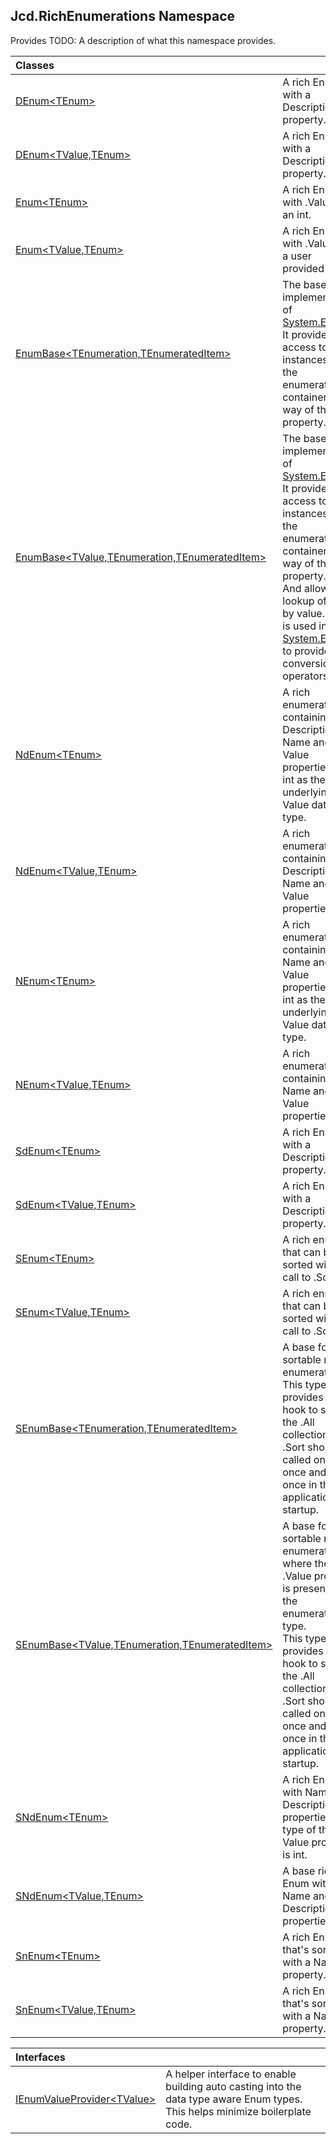 ## Jcd.RichEnumerations Namespace

Provides TODO: A description of what this namespace provides.

| Classes | |
| :--- | :--- |
| [DEnum&lt;TEnum&gt;](Jcd.RichEnumerations.DEnum_TEnum_.md 'Jcd.RichEnumerations.DEnum<TEnum>') | A rich Enum with a Description property. |
| [DEnum&lt;TValue,TEnum&gt;](Jcd.RichEnumerations.DEnum_TValue,TEnum_.md 'Jcd.RichEnumerations.DEnum<TValue,TEnum>') | A rich Enum with a Description property. |
| [Enum&lt;TEnum&gt;](Jcd.RichEnumerations.Enum_TEnum_.md 'Jcd.RichEnumerations.Enum<TEnum>') | A rich Enum with .Value as an int. |
| [Enum&lt;TValue,TEnum&gt;](Jcd.RichEnumerations.Enum_TValue,TEnum_.md 'Jcd.RichEnumerations.Enum<TValue,TEnum>') | A rich Enum with .Value as a user provided type. |
| [EnumBase&lt;TEnumeration,TEnumeratedItem&gt;](Jcd.RichEnumerations.EnumBase_TEnumeration,TEnumeratedItem_.md 'Jcd.RichEnumerations.EnumBase<TEnumeration,TEnumeratedItem>') | The base implementation of [System.Enum](https://docs.microsoft.com/en-us/dotnet/api/System.Enum 'System.Enum'). It provides<br/>access to all instances on the enumeration container by way of the .All property. |
| [EnumBase&lt;TValue,TEnumeration,TEnumeratedItem&gt;](Jcd.RichEnumerations.EnumBase_TValue,TEnumeration,TEnumeratedItem_.md 'Jcd.RichEnumerations.EnumBase<TValue,TEnumeration,TEnumeratedItem>') | The base implementation of [System.Enum](https://docs.microsoft.com/en-us/dotnet/api/System.Enum 'System.Enum'). It provides<br/>access to all instances on the enumeration container by way of the .All property.<br/>And allows lookup of items by value. This is used in [System.Enum](https://docs.microsoft.com/en-us/dotnet/api/System.Enum 'System.Enum') to provide conversion operators. |
| [NdEnum&lt;TEnum&gt;](Jcd.RichEnumerations.NdEnum_TEnum_.md 'Jcd.RichEnumerations.NdEnum<TEnum>') | A rich enumeration containing Description, Name and Value properties with int as the underlying Value data type. |
| [NdEnum&lt;TValue,TEnum&gt;](Jcd.RichEnumerations.NdEnum_TValue,TEnum_.md 'Jcd.RichEnumerations.NdEnum<TValue,TEnum>') | A rich enumeration containing Description, Name and Value properties. |
| [NEnum&lt;TEnum&gt;](Jcd.RichEnumerations.NEnum_TEnum_.md 'Jcd.RichEnumerations.NEnum<TEnum>') | A rich enumeration containing Name and Value properties with int as the underlying Value data type. |
| [NEnum&lt;TValue,TEnum&gt;](Jcd.RichEnumerations.NEnum_TValue,TEnum_.md 'Jcd.RichEnumerations.NEnum<TValue,TEnum>') | A rich enumeration containing Name and Value properties. |
| [SdEnum&lt;TEnum&gt;](Jcd.RichEnumerations.SdEnum_TEnum_.md 'Jcd.RichEnumerations.SdEnum<TEnum>') | A rich Enum with a Description property. |
| [SdEnum&lt;TValue,TEnum&gt;](Jcd.RichEnumerations.SdEnum_TValue,TEnum_.md 'Jcd.RichEnumerations.SdEnum<TValue,TEnum>') | A rich Enum with a Description property. |
| [SEnum&lt;TEnum&gt;](Jcd.RichEnumerations.SEnum_TEnum_.md 'Jcd.RichEnumerations.SEnum<TEnum>') | A rich enum that can be sorted with a call to .Sort. |
| [SEnum&lt;TValue,TEnum&gt;](Jcd.RichEnumerations.SEnum_TValue,TEnum_.md 'Jcd.RichEnumerations.SEnum<TValue,TEnum>') | A rich enum that can be sorted with a call to .Sort. |
| [SEnumBase&lt;TEnumeration,TEnumeratedItem&gt;](Jcd.RichEnumerations.SEnumBase_TEnumeration,TEnumeratedItem_.md 'Jcd.RichEnumerations.SEnumBase<TEnumeration,TEnumeratedItem>') | A base for sortable rich enumerations. This type provides a hook to sort the .All collection.<br/>.Sort should be called only once and only once in the application startup. |
| [SEnumBase&lt;TValue,TEnumeration,TEnumeratedItem&gt;](Jcd.RichEnumerations.SEnumBase_TValue,TEnumeration,TEnumeratedItem_.md 'Jcd.RichEnumerations.SEnumBase<TValue,TEnumeration,TEnumeratedItem>') | A base for sortable rich enumerations where the .Value property is present on the enumerated type.<br/>This type provides a hook to sort the .All collection. .Sort should be called only once and only once in the application startup. |
| [SNdEnum&lt;TEnum&gt;](Jcd.RichEnumerations.SNdEnum_TEnum_.md 'Jcd.RichEnumerations.SNdEnum<TEnum>') | A rich Enum with Name and Description properties. The type of the Value property is int. |
| [SNdEnum&lt;TValue,TEnum&gt;](Jcd.RichEnumerations.SNdEnum_TValue,TEnum_.md 'Jcd.RichEnumerations.SNdEnum<TValue,TEnum>') | A base rich Enum with Name and Description properties. |
| [SnEnum&lt;TEnum&gt;](Jcd.RichEnumerations.SnEnum_TEnum_.md 'Jcd.RichEnumerations.SnEnum<TEnum>') | A rich Enum that's sortable with a Name property. |
| [SnEnum&lt;TValue,TEnum&gt;](Jcd.RichEnumerations.SnEnum_TValue,TEnum_.md 'Jcd.RichEnumerations.SnEnum<TValue,TEnum>') | A rich Enum that's sortable with a Name property. |

| Interfaces | |
| :--- | :--- |
| [IEnumValueProvider&lt;TValue&gt;](Jcd.RichEnumerations.IEnumValueProvider_TValue_.md 'Jcd.RichEnumerations.IEnumValueProvider<TValue>') | A helper interface to enable building auto casting into the data type aware Enum types. This helps minimize boilerplate code. |
